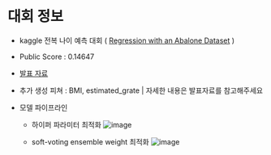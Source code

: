 # 대회 정보 
- kaggle 전복 나이 예측 대회 ( [Regression with an Abalone Dataset](https://www.kaggle.com/competitions/playground-series-s4e4/data) )

- Public Score : 0.14647

- [발표 자료](https://github.com/kangmg/presentation_materials/blob/main/kaggle_abalone.pdf)

- 추가 생성 피쳐 : BMI, estimated_grate | 자세한 내용은 발표자료를 참고해주세요

- 모델 파이프라인
  - 하이퍼 파라미터 최적화
    ![image](https://github.com/kangmg/Abalone_age_prediction/assets/59556369/1aa22000-8c4e-458e-a134-5e84339f2655)

  - soft-voting ensemble weight 최적화
    ![image](https://github.com/kangmg/Abalone_age_prediction/assets/59556369/adf0305e-7a45-41b0-8a5d-ed17c1394895)




